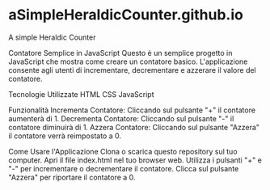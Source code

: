 # aSimpleHeraldicCounter.github.io
A simple Heraldic Counter

Contatore Semplice in JavaScript
Questo è un semplice progetto in JavaScript che mostra come creare un contatore basico. L'applicazione consente agli utenti di incrementare, decrementare e azzerare il valore del contatore.

Tecnologie Utilizzate
HTML
CSS
JavaScript

Funzionalità
Incrementa Contatore: Cliccando sul pulsante "+" il contatore aumenterà di 1.
Decrementa Contatore: Cliccando sul pulsante "-" il contatore diminuirà di 1.
Azzera Contatore: Cliccando sul pulsante "Azzera" il contatore verrà reimpostato a 0.

Come Usare l'Applicazione
Clona o scarica questo repository sul tuo computer.
Apri il file index.html nel tuo browser web.
Utilizza i pulsanti "+" e "-" per incrementare o decrementare il contatore.
Clicca sul pulsante "Azzera" per riportare il contatore a 0.